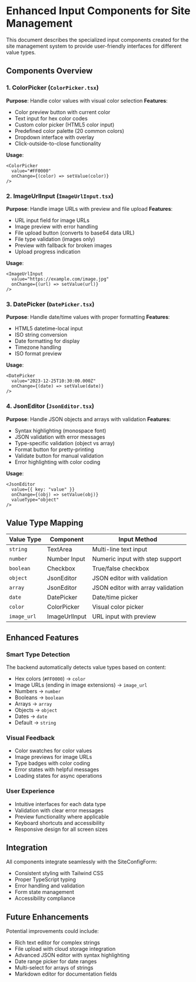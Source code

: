 # Enhanced Input Components for Site Management

This document describes the specialized input components created for the site management system to provide user-friendly interfaces for different value types.

## Components Overview

### 1. ColorPicker (`ColorPicker.tsx`)
**Purpose**: Handle color values with visual color selection
**Features**:
- Color preview button with current color
- Text input for hex color codes
- Custom color picker (HTML5 color input)
- Predefined color palette (20 common colors)
- Dropdown interface with overlay
- Click-outside-to-close functionality

**Usage**:
```tsx
<ColorPicker
  value="#FF0000"
  onChange={(color) => setValue(color)}
/>
```

### 2. ImageUrlInput (`ImageUrlInput.tsx`)
**Purpose**: Handle image URLs with preview and file upload
**Features**:
- URL input field for image URLs
- Image preview with error handling
- File upload button (converts to base64 data URL)
- File type validation (images only)
- Preview with fallback for broken images
- Upload progress indication

**Usage**:
```tsx
<ImageUrlInput
  value="https://example.com/image.jpg"
  onChange={(url) => setValue(url)}
/>
```

### 3. DatePicker (`DatePicker.tsx`)
**Purpose**: Handle date/time values with proper formatting
**Features**:
- HTML5 datetime-local input
- ISO string conversion
- Date formatting for display
- Timezone handling
- ISO format preview

**Usage**:
```tsx
<DatePicker
  value="2023-12-25T10:30:00.000Z"
  onChange={(date) => setValue(date)}
/>
```

### 4. JsonEditor (`JsonEditor.tsx`)
**Purpose**: Handle JSON objects and arrays with validation
**Features**:
- Syntax highlighting (monospace font)
- JSON validation with error messages
- Type-specific validation (object vs array)
- Format button for pretty-printing
- Validate button for manual validation
- Error highlighting with color coding

**Usage**:
```tsx
<JsonEditor
  value={{ key: "value" }}
  onChange={(obj) => setValue(obj)}
  valueType="object"
/>
```

## Value Type Mapping

| Value Type | Component | Input Method |
|------------|-----------|--------------|
| `string` | TextArea | Multi-line text input |
| `number` | Number Input | Numeric input with step support |
| `boolean` | Checkbox | True/false checkbox |
| `object` | JsonEditor | JSON editor with validation |
| `array` | JsonEditor | JSON editor with array validation |
| `date` | DatePicker | Date/time picker |
| `color` | ColorPicker | Visual color picker |
| `image_url` | ImageUrlInput | URL input with preview |

## Enhanced Features

### Smart Type Detection
The backend automatically detects value types based on content:
- Hex colors (`#FF0000`) → `color`
- Image URLs (ending in image extensions) → `image_url`
- Numbers → `number`
- Booleans → `boolean`
- Arrays → `array`
- Objects → `object`
- Dates → `date`
- Default → `string`

### Visual Feedback
- Color swatches for color values
- Image previews for image URLs
- Type badges with color coding
- Error states with helpful messages
- Loading states for async operations

### User Experience
- Intuitive interfaces for each data type
- Validation with clear error messages
- Preview functionality where applicable
- Keyboard shortcuts and accessibility
- Responsive design for all screen sizes

## Integration

All components integrate seamlessly with the SiteConfigForm:
- Consistent styling with Tailwind CSS
- Proper TypeScript typing
- Error handling and validation
- Form state management
- Accessibility compliance

## Future Enhancements

Potential improvements could include:
- Rich text editor for complex strings
- File upload with cloud storage integration
- Advanced JSON editor with syntax highlighting
- Date range picker for date ranges
- Multi-select for arrays of strings
- Markdown editor for documentation fields
